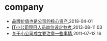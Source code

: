 # company
* [品牌价值也是公司的核心资产](/2018/2018-04-01-brand-value-is-core-asset),2018-04-01
* [IT小公司项目人员岗位设定参考](/2013/2013-08-11-jobs-for-little-company),2013-08-11 03
* [关于小公司成立要注意一些事情](/2011/2011-07-12-tips_should_noticed_when_building_little_company),2011-07-12 16
